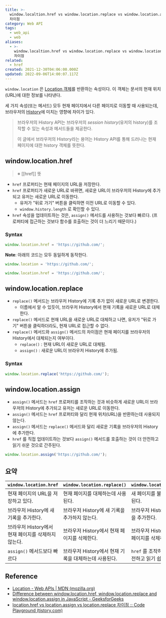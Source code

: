 ```yaml
---
title: >-
  window.localtion.href vs window.location.replace vs window.location.assign의
  차이점
category: Web API
tags:
  - web_api
  - web
aliases:
  - >-
    window.localtion.href vs window.location.replace vs window.location.assign의
    차이점
related:
  - href
created: 2021-12-30T04:06:00.000Z
updated: 2022-09-06T14:00:07.117Z
---
```


<Metadata />

`window.location` 은 [Location 객체](https://developer.mozilla.org/en-US/docs/Web/API/Location)를 반환하는 속성이다. 이 객체는 문서의 현재 위치(URL)에 대한 정보를 나타낸다.

세 가지 속성(또는 메서드) 모두 현재 페이지에서 다른 페이지로 이동할 때 사용되는데, 브라우저의 [History](https://developer.mozilla.org/en-US/docs/Web/API/History)에 미치는 영향에 차이가 있다.

> 브라우저의 History API는 브라우저의 _session history_(유저의 history)를 조작할 수 있는 속성과 메서드들을 제공한다.
>
> 이 글에서 브라우저의 History라는 용어는 History API를 통해 드러나는 현재 페이지에 대한 history 객체를 뜻한다.

## window.location.href

> ※ [[href]] 뜻

- `href` 프로퍼티는 현재 페이지의 URL을 저장한다.
- `href` 프로퍼티가 새로운 URL로 바뀌면, 새로운 URL이 브라우저의 History에 추가되고 유저는 새로운 URL로 이동한다.
  - 유저가 "뒤로 가기" 버튼을 클릭하면 이전 URL로 이동할 수 있다.
  - `window.history.length` 로 확인할 수 있다.
- `href` 속성을 업데이트하는 것은, `assign()` 메서드를 사용하는 것보다 빠르다. (프로퍼티에 접근하는 것보다 함수를 호출하는 것이 더 느리기 때문이다.)

### Syntax

```javascript
window.location.href = 'https://github.com/';
```

**Note**: 아래의 코드는 모두 동일하게 동작한다.

```javascript
window.location = 'https://github.com/';

window.location.href = 'https://github.com/';
```

## window.location.replace

- `replace()` 메서드는 브라우저 History에 기록 추가 없이 새로운 URL로 변경한다.
  - 이름에서 알 수 있듯이, 브라우저 History에서 현재 기록을 새로운 URL로 대체한다.
- `replace()` 메서드로 현재 URL을 새로운 URL로 대체하고 나면, 유저가 "뒤로 가기" 버튼을 클릭하더라도, 현재 URL로 접근할 수 없다.
- `replace()` 메서드와 `assign()` 메서드의 차이점은 현재 페이지를 브라우저의 History에서 대체되는지 여부이다.
  - `replace()` : 현재 URL이 새로운 URL로 대체됨.
  - `assign()` : 새로운 URL이 브라우저 History에 추가됨.

### Syntax

```javascript
window.location.replace('https://github.com/');
```

## window.location.assign

- `assign()` 메서드는 `href` 프로퍼티를 조작하는 것과 비슷하게 새로운 URL이 브라우저의 History에 추가되고 유저는 새로운 URL로 이동한다.
- `assign()` 메서드는 `href` 프로퍼티와 달리 현재 위치(URL)을 반환하는데 사용되지 않는다.
- `assign()` 메서드는 `replace()` 메서드와 달리 새로운 기록을 브라우저의 History에 추가한다.
- `href` 를 직접 업데이트하는 것보다 `assign()` 메서드를 호출하는 것이 더 안전하고 읽기 쉬운 것으로 간주된다.

```javascript
window.location.assign('https://github.com/');
```

## 요약

| `window.location.href`                              | `window.location.replace()`                           | `window.location.assign()`                          |
| --------------------------------------------------- | ----------------------------------------------------- | --------------------------------------------------- |
| 현재 페이지의 URL을 저장하고 있다.                  | 현재 페이지를 대체하는데 사용된다.                    | 새 페이지를 불러오는데 사용된다.                    |
| 브라우저 History에 새 기록을 추가한다.              | 브라우저 History에 새 기록을 추가하지 않는다.         | 브라우저 History에 새 기록을 추가한다.              |
| 브라우저 History에서 현재 페이지를 삭제하지 않는다. | 브라우저 History에서 현재 페이지를 삭제한다.          | 브라우저 History에서 현재 페이지를 삭제하지 않는다. |
| `assign()` 메서드보다 빠르다                        | 브라우저 History에서 현재 기록을 대체하는데 사용된다. | `href` 를 조작하는 것보다 안전하고 읽기 쉽다.       |

## Reference

- [Location - Web APIs | MDN (mozilla.org)](https://developer.mozilla.org/en-US/docs/Web/API/Location)
- [Difference between window.location.href, window.location.replace and window.location.assign in JavaScript - GeeksforGeeks](https://www.geeksforgeeks.org/difference-between-window-location-href-window-location-replace-and-window-location-assign-in-javascript/)
- [location.href vs location.assign vs location.replace 차이점 :: Code Playground (tistory.com)](https://im-developer.tistory.com/219)
